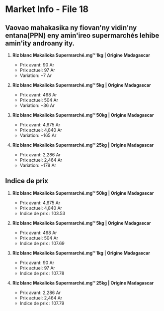# Market Info - File 18

## Vaovao mahakasika ny fiovan'ny vidin'ny entana(PPN) eny amin'ireo supermarchés lehibe amin'ity androany ity.

1. **Riz blanc Makalioka Supermarché.mg™ 1kg | Origine Madagascar**
   - Prix avant: 90 Ar
   - Prix actuel: 97 Ar
   - Variation: +7 Ar

2. **Riz blanc Makalioka Supermarché.mg™ 5kg | Origine Madagascar**
   - Prix avant: 468 Ar
   - Prix actuel: 504 Ar
   - Variation: +36 Ar

3. **Riz blanc Makalioka Supermarché.mg™ 50kg | Origine Madagascar**
   - Prix avant: 4,675 Ar
   - Prix actuel: 4,840 Ar
   - Variation: +165 Ar

4. **Riz blanc Makalioka Supermarché.mg™ 25kg | Origine Madagascar**
   - Prix avant: 2,286 Ar
   - Prix actuel: 2,464 Ar
   - Variation: +178 Ar



## Indice de prix

1. **Riz blanc Makalioka Supermarché.mg™ 50kg | Origine Madagascar**
   - Prix avant: 4,675 Ar
   - Prix actuel: 4,840 Ar
   - Indice de prix : 103.53

2. **Riz blanc Makalioka Supermarché.mg™ 5kg | Origine Madagascar**
   - Prix avant: 468 Ar
   - Prix actuel: 504 Ar
   - Indice de prix : 107.69

3. **Riz blanc Makalioka Supermarché.mg™ 1kg | Origine Madagascar**
   - Prix avant: 90 Ar
   - Prix actuel: 97 Ar
   - Indice de prix : 107.78

4. **Riz blanc Makalioka Supermarché.mg™ 25kg | Origine Madagascar**
   - Prix avant: 2,286 Ar
   - Prix actuel: 2,464 Ar
   - Indice de prix : 107.79

